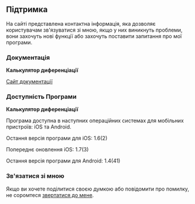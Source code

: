 ## Підтримка

На сайті представлена контактна інформація, яка дозволяє користувачам зв'язуватися зі мною, якщо у них виникнуть проблеми, вони захочуть нові функції або захочуть поставити запитання про мої програми.

### Документація

**Калькулятор диференціації**

[Сайт документації](https://www.taketechease.com/differentiation/differentiation-calculator-uk.html)

### Доступність Програми

**Калькулятор диференціації**

Програма доступна в наступних операційних системах для мобільних пристроїв: iOS та Android.

Остання версія програми для iOS: 1.6(2)

Попереднє оновлення iOS: 1.7(3)

Остання версія програми для Android: 1.4(41)

### Зв'язатися зі мною
Якщо ви хочете поділитися своєю думкою або повідомити про помилку, не соромтеся [звертатися до мене](mailto:i.d.kosinska@gmail.com).
